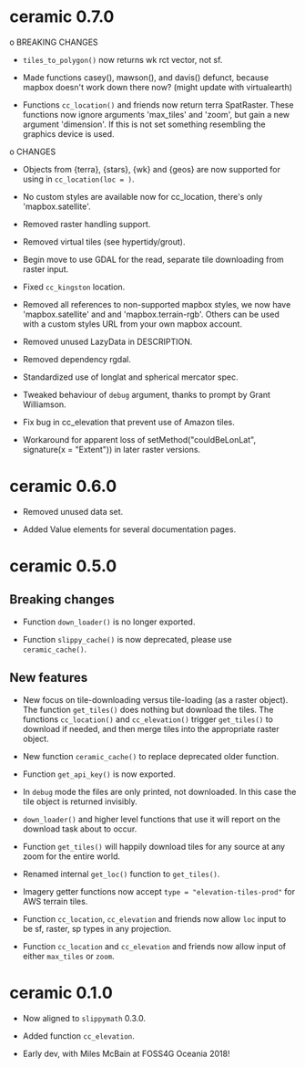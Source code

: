 
# ceramic 0.7.0


o BREAKING CHANGES

* `tiles_to_polygon()` now returns wk rct vector, not sf. 

* Made functions casey(), mawson(), and davis() defunct, because mapbox doesn't work down there now?  (might update with virtualearth) 

* Functions `cc_location()` and friends now return terra SpatRaster. These functions now ignore arguments 'max_tiles' and 'zoom', but gain  a new argument 'dimension'. If this is not set something resembling the graphics device is used. 

o CHANGES

* Objects from {terra}, {stars}, {wk} and {geos} are now supported for using in `cc_location(loc = )`. 

* No custom styles are available now for cc_location, there's only 'mapbox.satellite'. 

* Removed raster handling support. 

* Removed virtual tiles (see hypertidy/grout). 

* Begin move to use GDAL for the read, separate tile downloading from raster input. 

* Fixed `cc_kingston` location. 

* Removed all references to non-supported mapbox styles, we now have 'mapbox.satellite' and and 'mapbox.terrain-rgb'. Others can be used with a custom styles URL from your own mapbox account. 

* Removed unused LazyData in DESCRIPTION. 

* Removed dependency rgdal. 

* Standardized use of longlat and spherical mercator spec. 

* Tweaked behaviour of `debug` argument, thanks to prompt by Grant Williamson. 

* Fix bug in cc_elevation that prevent use of Amazon tiles. 

* Workaround for apparent loss of setMethod("couldBeLonLat", signature(x = "Extent")) in later raster versions. 

# ceramic 0.6.0

* Removed unused data set. 

* Added Value elements for several documentation pages. 

# ceramic 0.5.0

## Breaking changes

* Function `down_loader()` is no longer exported. 

* Function `slippy_cache()` is now deprecated, please use `ceramic_cache()`. 


## New features

* New focus on tile-downloading versus tile-loading (as a raster object). The function 
 `get_tiles()` does nothing but download the tiles. The functions `cc_location()` and
 `cc_elevation()` trigger `get_tiles()` to download if needed, and then merge tiles into the 
 appropriate raster object. 

* New function `ceramic_cache()` to replace deprecated older function. 

* Function `get_api_key()` is now exported. 

* In `debug` mode the files are only printed, not downloaded. In this case the tile object is returned invisibly. 

* `down_loader()` and higher level functions that use it will report on the download task about to occur. 

* Function `get_tiles()` will happily download tiles for any source at any zoom for the entire world. 

* Renamed internal `get_loc()` function to `get_tiles()`. 

* Imagery getter functions now accept `type = "elevation-tiles-prod"` for AWS terrain tiles. 

* Function `cc_location`, `cc_elevation` and friends now allow `loc` input to be sf, raster, sp types in any projection. 

* Function `cc_location` and `cc_elevation` and friends now allow input of either `max_tiles` or `zoom`. 

# ceramic 0.1.0

* Now aligned to `slippymath` 0.3.0. 

* Added function `cc_elevation`. 

* Early dev, with Miles McBain at FOSS4G Oceania 2018!  
